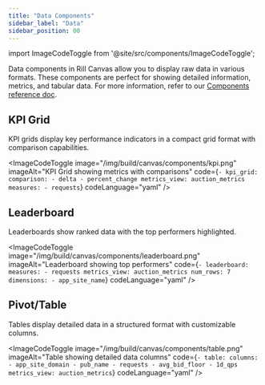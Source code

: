 ```yaml
---
title: "Data Components"
sidebar_label: "Data"
sidebar_position: 00
---
```


import ImageCodeToggle from '@site/src/components/ImageCodeToggle';

Data components in Rill Canvas allow you to display raw data in various formats. These components are perfect for showing detailed information, metrics, and tabular data. For more information, refer to our [Components reference doc](/reference/project-files/component).

## KPI Grid

KPI grids display key performance indicators in a compact grid format with comparison capabilities.

<ImageCodeToggle
  image="/img/build/canvas/components/kpi.png"
  imageAlt="KPI Grid showing metrics with comparisons"
  code={`- kpi_grid:
    comparison:
      - delta
      - percent_change
    metrics_view: auction_metrics
    measures:
      - requests`}
  codeLanguage="yaml"
/>

## Leaderboard

Leaderboards show ranked data with the top performers highlighted.

<ImageCodeToggle
  image="/img/build/canvas/components/leaderboard.png"
  imageAlt="Leaderboard showing top performers"
  code={`- leaderboard:
    measures:
      - requests
    metrics_view: auction_metrics
    num_rows: 7
    dimensions:
      - app_site_name`}
  codeLanguage="yaml"
/>

## Pivot/Table

Tables display detailed data in a structured format with customizable columns.

<ImageCodeToggle
  image="/img/build/canvas/components/table.png"
  imageAlt="Table showing detailed data columns"
  code={`- table:
    columns:
      - app_site_domain
      - pub_name
      - requests
      - avg_bid_floor
      - 1d_qps
    metrics_view: auction_metrics`}
  codeLanguage="yaml"
/>